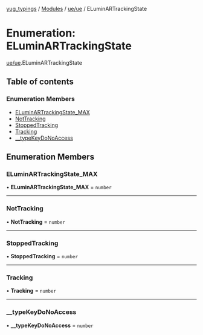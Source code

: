 [yug_typings](../README.md) / [Modules](../modules.md) / [ue/ue](../modules/ue_ue.md) / ELuminARTrackingState

# Enumeration: ELuminARTrackingState

[ue/ue](../modules/ue_ue.md).ELuminARTrackingState

## Table of contents

### Enumeration Members

- [ELuminARTrackingState\_MAX](ue_ue.ELuminARTrackingState.md#eluminartrackingstate_max)
- [NotTracking](ue_ue.ELuminARTrackingState.md#nottracking)
- [StoppedTracking](ue_ue.ELuminARTrackingState.md#stoppedtracking)
- [Tracking](ue_ue.ELuminARTrackingState.md#tracking)
- [\_\_typeKeyDoNoAccess](ue_ue.ELuminARTrackingState.md#__typekeydonoaccess)

## Enumeration Members

### ELuminARTrackingState\_MAX

• **ELuminARTrackingState\_MAX** = `number`

___

### NotTracking

• **NotTracking** = `number`

___

### StoppedTracking

• **StoppedTracking** = `number`

___

### Tracking

• **Tracking** = `number`

___

### \_\_typeKeyDoNoAccess

• **\_\_typeKeyDoNoAccess** = `number`
